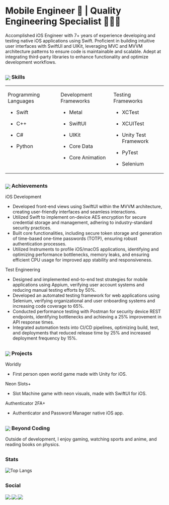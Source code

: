 <h1 align="left"> Mobile Engineer 📱 |  Quality Engineering Specialist 👨🏽‍💻 </h1>

Accomplished iOS Engineer with 7+ years of experience developing and testing native iOS applications using Swift. Proficient in building intuitive user interfaces with SwiftUI and UIKit, leveraging MVC and MVVM architecture patterns to ensure code is maintainable and scalable. Adept at integrating third-party libraries to enhance functionality and optimize development workflows.

## <h3 align="left"> <img align="center" src="https://img.icons8.com/color/50/xcode.png"/> Skills</h3>

<table style="table-layout: fixed; width: 100%;">
  <tr>
    <td valign="top" width="33%">

Programming Languages
- Swift
- C++
- C#
- Python

    </td>
    <td valign="top" width="33%">

Development Frameworks
- Metal
- SwiftUI
- UIKit
- Core Data
- Core Animation

    </td>
    <td valign="top" width="33%">

Testing Frameworks
- XCTest
- XCUITest
- Unity Test Framework
- PyTest
- Selenium

    </td>    
</table>


## <h3 align="left"> <img align="center" src="https://img.icons8.com/color/50/trophy.png"/> Achievements</h3>

iOS Development
- Developed front-end views using SwiftUI within the MVVM architecture, creating user-friendly interfaces and seamless interactions.
- Utilized Swift to implement on-device AES encryption for secure credential storage and management, adhering to industry-standard security practices.
- Built core functionalities, including secure token storage and generation of time-based one-time passwords (TOTP), ensuring robust authentication processes.
- Utilized Instruments to profile iOS/macOS applications, identifying and optimizing performance bottlenecks, memory leaks, and ensuring efficient CPU usage for improved app stability and responsiveness.


Test Engineering
- Designed and implemented end-to-end test strategies for mobile applications using Appium, verifying user account systems and reducing manual testing efforts by 50%.
- Developed an automated testing framework for web applications using Selenium, verifying organizational and user onboarding systems and increasing code coverage to 65%.
- Conducted performance testing with Postman for security device REST endpoints, identifying bottlenecks and achieving a 25% improvement in API response times.
- Integrated automation tests into CI/CD pipelines, optimizing build, test, and deployments that reduced release time by 25% and increased deployment frequency by 15%.







## <h3 align="left"> <img align="center" src="https://img.icons8.com/color/50/unity.png"/> Projects</h3>

Worldly
- First person open world game made with Unity for iOS.

Neon Slots+
- Slot Machine game with neon visuals, made with SwiftUI for iOS.


Authenticator 2FA+
- Authenticator and Password Manager native iOS app.

## <h3 align="left"> <img align="center" src="https://img.icons8.com/color/50/earth-planet.png"/> Beyond Coding</h3>

Outside of development, I enjoy gaming, watching sports and anime, and reading books on physics.

## <h3 align="left">Stats</h3>

![Top Langs](https://github-readme-stats.vercel.app/api/top-langs/?username=KelCodesStuff&theme=gotham)

## <h3 align="left">Social</h3>

<p align="left">
  <a href="https://linkedin.com/in/kelcodes" > <img align="center" src="https://img.icons8.com/color/50/linkedin.png"/> </a>
  <a href="https://twitter.com/kelcodesstuff" > <img align="center" src="https://img.icons8.com/color/50/twitter.png"/> </a>
  <a href="https://twitch.com/kelcodes" > <img align="center" src="https://img.icons8.com/color/50/twitch.png"/> </a>
</p>
